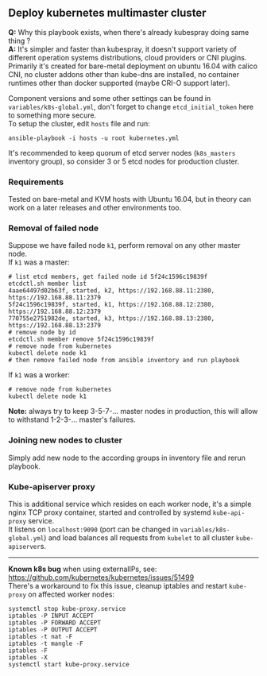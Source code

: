 ## Deploy kubernetes multimaster cluster

**Q:** Why this playbook exists, when there's already kubespray doing same thing ?  
**A:** It's simpler and faster than kubespray, it doesn't support variety of different operation systems distributions, cloud providers or CNI plugins.  
Primarily it's created for bare-metal deployment on ubuntu 16.04 with calico CNI, no cluster addons other than kube-dns are installed, no container runtimes other than docker supported (maybe CRI-O support later).  

Component versions and some other settings can be found in `variables/k8s-global.yml`, don't forget to change `etcd_initial_token` here to something more secure.  
To setup the cluster, edit `hosts` file and run:
```
ansible-playbook -i hosts -u root kubernetes.yml
```
It's recommended to keep quorum of etcd server nodes (`k8s_masters` inventory group), so consider 3 or 5 etcd nodes for production cluster.
  

### Requirements
Tested on bare-metal and KVM hosts with Ubuntu 16.04, but in theory can work on a later releases and other environments too.
  

### Removal of failed node
Suppose we have failed node `k1`, perform removal on any other master node.  
If `k1` was a master:  
```
# list etcd members, get failed node id 5f24c1596c19839f
etcdctl.sh member list
4aae64497d02b63f, started, k2, https://192.168.88.11:2380, https://192.168.88.11:2379
5f24c1596c19839f, started, k1, https://192.168.88.12:2380, https://192.168.88.12:2379
770755e2751982de, started, k3, https://192.168.88.13:2380, https://192.168.88.13:2379
# remove node by id
etcdctl.sh member remove 5f24c1596c19839f
# remove node from kubernetes
kubectl delete node k1
# then remove failed node from ansible inventory and run playbook
```

If `k1` was a worker:
```
# remove node from kubernetes
kubectl delete node k1
```
**Note:** always try to keep 3-5-7-... master nodes in production, this will allow to withstand 1-2-3-... master's failures. 
  

### Joining new nodes to cluster
Simply add new node to the according groups in inventory file and rerun playbook.
  

### Kube-apiserver proxy
This is additional service which resides on each worker node, it's a simple nginx TCP proxy container, started and controlled by systemd `kube-api-proxy` service.  
It listens on `localhost:9090` (port can be changed in `variables/k8s-global.yml`) and load balances all requests from `kubelet` to all cluster `kube-apiserver`s.  
  

---
**Known k8s bug** when using externalIPs, see: https://github.com/kubernetes/kubernetes/issues/51499  
There's a workaround to fix this issue, cleanup iptables and restart `kube-proxy` on affected worker nodes:
```
systemctl stop kube-proxy.service
iptables -P INPUT ACCEPT
iptables -P FORWARD ACCEPT
iptables -P OUTPUT ACCEPT
iptables -t nat -F
iptables -t mangle -F
iptables -F
iptables -X
systemctl start kube-proxy.service
```
